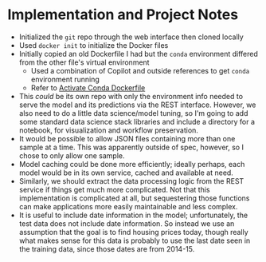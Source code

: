 # Implementation and Project Notes
- Initialized the `git` repo through the web interface then cloned locally
- Used `docker init` to initialize the Docker files
- Initially copied an old Dockerfile I had but the `conda` environment differed from the other
    file's virtual environment
    - Used a combination of Copilot and outside references to get `conda` environment running
    - Refer to [Activate Conda Dockerfile](https://pythonspeed.com/articles/activate-conda-dockerfile/)
- This *could* be its own repo with only the environment info needed to serve the model and its
predictions via the REST interface.
However, we also need to do a little data science/model tuning, so I'm going to add some standard
data science stack libraries and include a directory for a notebook, for visualization and workflow
preservation.
- It would be possible to allow JSON files containing more than one sample at a time.
This was apparently outside of spec, however, so I chose to only allow one sample.
- Model caching could be done more efficiently; ideally perhaps, each model would be in its own
service, cached and available at need.
- Similarly, we should extract the data processing logic from the REST service if things get much
more complicated. Not that this implementation is complicated at all, but sequestering those
functions can make applications more easily maintainable and less complex.
- It is useful to include date information in the model; unfortunately, the test data does not
include date information. So instead we use an assumption that the goal is to find housing prices
today, though really what makes sense for this data is probably to use the last date seen in the
training data, since those dates are from 2014-15.
